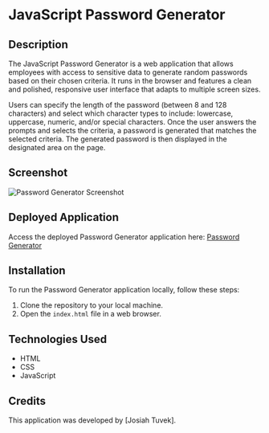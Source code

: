 # JavaScript Password Generator

## Description

The JavaScript Password Generator is a web application that allows employees with access to sensitive data to generate random passwords based on their chosen criteria. It runs in the browser and features a clean and polished, responsive user interface that adapts to multiple screen sizes.

Users can specify the length of the password (between 8 and 128 characters) and select which character types to include: lowercase, uppercase, numeric, and/or special characters. Once the user answers the prompts and selects the criteria, a password is generated that matches the selected criteria. The generated password is then displayed in the designated area on the page.

## Screenshot

![Password Generator Screenshot](screenshot.png)

## Deployed Application

Access the deployed Password Generator application here: [Password Generator](file:///C:/Users/jtuve/Homework/JavaScript-Password-Generator/index.html)

## Installation

To run the Password Generator application locally, follow these steps:

1. Clone the repository to your local machine.
2. Open the `index.html` file in a web browser.

## Technologies Used

- HTML
- CSS
- JavaScript

## Credits

This application was developed by [Josiah Tuvek].
